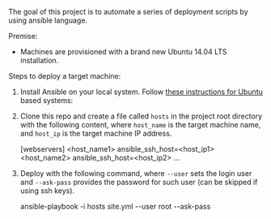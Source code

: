 The goal of this project is to automate a series of deployment scripts by
using ansible language.

Premise:
- Machines are provisioned with a brand new Ubuntu 14.04 LTS installation.

Steps to deploy a target machine:

 1. Install Ansible on your local system. Follow [these instructions for
 Ubuntu](http://docs.ansible.com/intro_installation.html#latest-releases-via-apt-ubuntu)
 based systems:
 1. Clone this repo and create a file called `hosts` in the project root
 directory with the following content, where `host_name` is the target machine
 name, and `host_ip` is the target machine IP address.

    [webservers]
    <host_name1> ansible_ssh_host=<host_ip1>
    <host_name2> ansible_ssh_host=<host_ip2>
    ...


 3. Deploy with the following command, where `--user` sets the login user and
 `--ask-pass` provides the password for such user (can be skipped if using ssh
 keys).

    ansible-playbook -i hosts site.yml --user root --ask-pass

